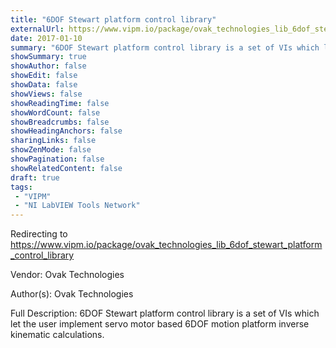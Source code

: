 ```yaml
---
title: "6DOF Stewart platform control library"
externalUrl: https://www.vipm.io/package/ovak_technologies_lib_6dof_stewart_platform_control_library
date: 2017-01-10
summary: "6DOF Stewart platform control library is a set of VIs which let the user implement servo motor based 6DOF motion platform inverse kinematic calculations."
showSummary: true
showAuthor: false
showEdit: false
showData: false
showViews: false
showReadingTime: false
showWordCount: false
showBreadcrumbs: false
showHeadingAnchors: false
sharingLinks: false
showZenMode: false
showPagination: false
showRelatedContent: false
draft: true
tags:
 - "VIPM"
 - "NI LabVIEW Tools Network"
---
```


Redirecting to https://www.vipm.io/package/ovak_technologies_lib_6dof_stewart_platform_control_library

Vendor: Ovak Technologies

Author(s): Ovak Technologies
 
Full Description:
6DOF Stewart platform control library is a set of VIs which let the user implement servo motor based 6DOF motion platform inverse kinematic calculations.
